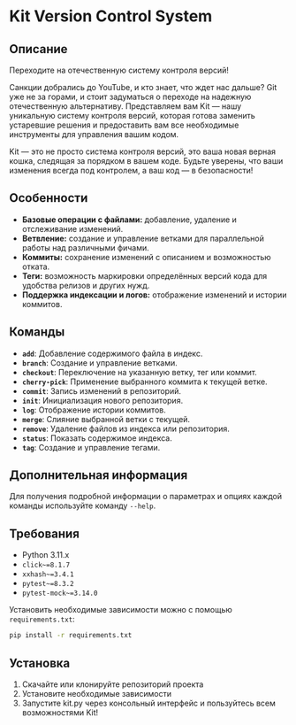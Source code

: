 # Kit Version Control System

## Описание

Переходите на отечественную систему контроля версий!

Санкции добрались до YouTube, и кто знает, что ждет нас дальше? Git уже не за горами, и стоит задуматься о переходе на надежную отечественную альтернативу. Представляем вам Kit — нашу уникальную систему контроля версий, которая готова заменить устаревшие решения и предоставить вам все необходимые инструменты для управления вашим кодом.

Kit — это не просто система контроля версий, это ваша новая верная кошка, следящая за порядком в вашем коде. Будьте уверены, что ваши изменения всегда под контролем, а ваш код — в безопасности!

## Особенности

- **Базовые операции с файлами:** добавление, удаление и отслеживание изменений.
- **Ветвление:** создание и управление ветками для параллельной работы над различными фичами.
- **Коммиты:** сохранение изменений с описанием и возможностью отката.
- **Теги:** возможность маркировки определённых версий кода для удобства релизов и других нужд.
- **Поддержка индексации и логов:** отображение изменений и истории коммитов.

## Команды

- **`add`**: Добавление содержимого файла в индекс.
- **`branch`**: Создание и управление ветками.
- **`checkout`**: Переключение на указанную ветку, тег или коммит.
- **`cherry-pick`**: Применение выбранного коммита к текущей ветке.
- **`commit`**: Запись изменений в репозиторий.
- **`init`**: Инициализация нового репозитория.
- **`log`**: Отображение истории коммитов.
- **`merge`**: Слияние выбранной ветки с текущей.
- **`remove`**: Удаление файлов из индекса или репозитория.
- **`status`**: Показать содержимое индекса.
- **`tag`**: Создание и управление тегами.

## Дополнительная информация

Для получения подробной информации о параметрах и опциях каждой команды используйте команду `--help`.

## Требования

- Python 3.11.x
- `click~=8.1.7`
- `xxhash~=3.4.1`
- `pytest~=8.3.2`
- `pytest-mock~=3.14.0`

Установить необходимые зависимости можно с помощью `requirements.txt`:

```bash
pip install -r requirements.txt
```

## Установка

1. Скачайте или клонируйте репозиторий проекта
2. Установите необходимые зависимости
3. Запустите kit.py через консольный интерфейс и пользуйтесь всем возможностями Kit!
